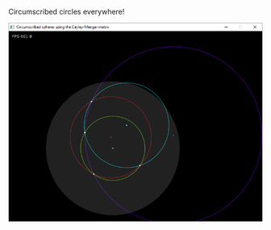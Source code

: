 Circumscribed circles everywhere!

![](https://github.com/nclack/CayleyMengerDemo/blob/master/_images/Capture.PNG)
